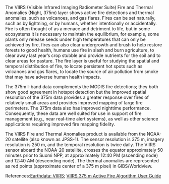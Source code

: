 The VIIRS (Visible Infrared Imaging Radiometer Suite) Fire and Thermal Anomalies (Night, 375m) layer shows active fire detections and thermal anomalies, such as volcanoes, and gas flares. Fires can be set naturally, such as by lightning, or by humans, whether intentionally or accidentally. Fire is often thought of as a menace and detriment to life, but in some ecosystems it is necessary to maintain the equilibrium, for example, some plants only release seeds under high temperatures that can only be achieved by fire, fires can also clear undergrowth and brush to help restore forests to good health, humans use fire in slash and burn agriculture, to clear away last year’s crop stubble and provide nutrients for the soil and to clear areas for pasture. The fire layer is useful for studying the spatial and temporal distribution of fire, to locate persistent hot spots such as volcanoes and gas flares, to locate the source of air pollution from smoke that may have adverse human health impacts.

The 375m I-band data complements the MODIS fire detections; they both show good agreement in hotspot detection but the improved spatial resolution of the 375m data provides a greater response over fires of relatively small areas and provides improved mapping of large fire perimeters. The 375m data also has improved nighttime performance. Consequently, these data are well suited for use in support of fire management (e.g., near real-time alert systems), as well as other science applications requiring improved fire mapping fidelity.

The VIIRS Fire and Thermal Anomalies product is available from the NOAA-20 satellite (also known as JPSS-1). The sensor resolution is 375 m, imagery resolution is 250 m, and the temporal resolution is twice daily. The VIIRS sensor aboard the NOAA-20 satellite, crosses the equator approximately 50 minutes prior to Suomi NPP, at approximately 12:40 PM (ascending node) and 12:40 AM (descending node). The thermal anomalies are represented as red points (approximate center of a 375 m pixel) in GIBS/Worldview.

References:[Earthdata: VIIRS](https://earthdata.nasa.gov/earth-observation-data/near-real-time/download-nrt-data/viirs-nrt); [VIIRS 375 m Active Fire Algorithm User Guide](https://viirsland.gsfc.nasa.gov/PDF/VIIRS_activefire_User_Guide.pdf)
